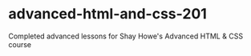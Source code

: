 # advanced-html-and-css-201
Completed advanced lessons for Shay Howe's Advanced HTML &amp; CSS course
